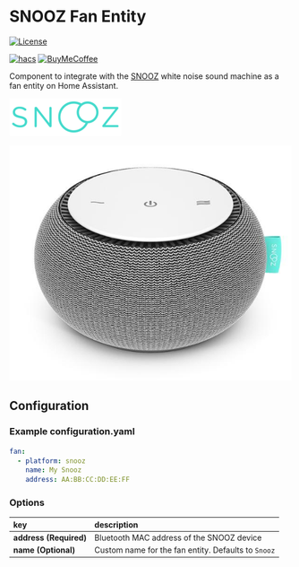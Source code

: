 # SNOOZ Fan Entity
[![License][license-shield]](LICENSE)

[![hacs][hacsbadge]][hacs]
[![BuyMeCoffee][buymecoffeebadge]][buymecoffee]

Component to integrate with the [SNOOZ][snooz] white noise sound machine as a fan entity on Home Assistant.

![SNOOZ Logo][snoozlogo]

![SNOOZ Device][snoozdevice]

[snooz]: https://getsnooz.com/
[snoozlogo]: snooz.png
[snoozdevice]: device.jpg
[buymecoffee]: https://www.buymeacoffee.com/abrunkhorst
[buymecoffeebadge]: https://img.shields.io/badge/buy%20me%20a%20coffee-donate-blue.svg?style=for-the-badge
[commits-shield]: https://img.shields.io/github/commit-activity/y/AustinBrunkhorst/snooz.svg?style=for-the-badge
[commits]: https://github.com/custom-components/blueprint/commits/master
[hacs]: https://github.com/custom-components/hacs
[hacsbadge]: https://img.shields.io/badge/HACS-Custom-orange.svg?style=for-the-badge
[license-shield]: https://img.shields.io/github/license/AustinBrunkhorst/snooz.svg?style=for-the-badge

## Configuration

### Example configuration.yaml
```yaml
fan:
  - platform: snooz
    name: My Snooz
    address: AA:BB:CC:DD:EE:FF
```

### Options
key | description
:--- | :---
**address (Required)** | Bluetooth MAC address of the SNOOZ device
**name (Optional)** | Custom name for the fan entity. Defaults to `Snooz`
